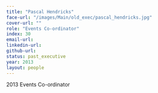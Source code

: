 ```yaml
---
title: "Pascal Hendricks"
face-url: "/images/Main/old_exec/pascal_hendricks.jpg"
cover-url: ""
role: "Events Co-ordinator"
index: 30
email-url:
linkedin-url:
github-url:
status: past_executive
year: 2013
layout: people
---
```

2013 Events Co-ordinator

